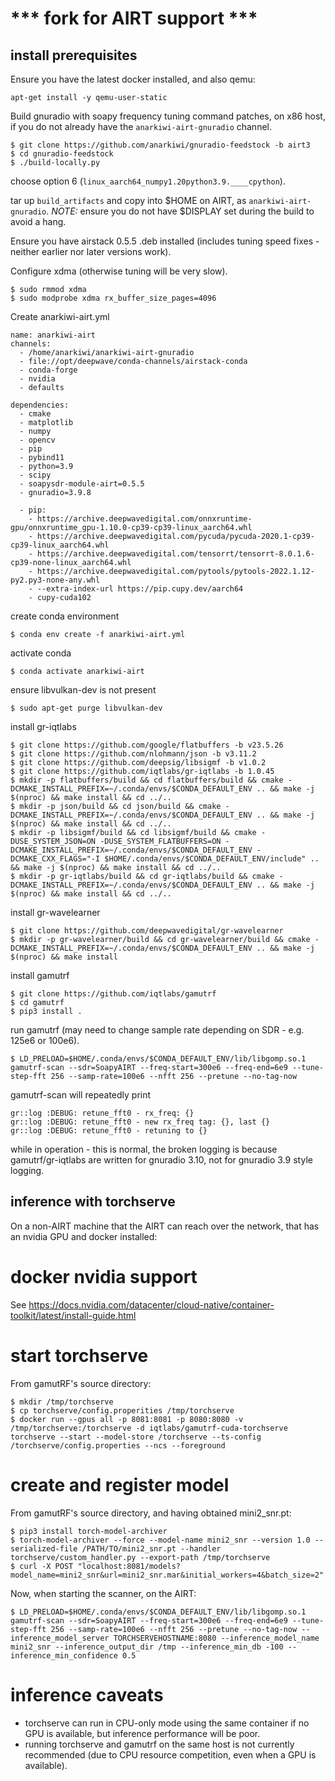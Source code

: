 # *** fork for AIRT support ***

## install prerequisites

Ensure you have the latest docker installed, and also qemu:

```apt-get install -y qemu-user-static```

Build gnuradio with soapy frequency tuning command patches, on x86 host,
if you do not already have the ```anarkiwi-airt-gnuradio``` channel.

```
$ git clone https://github.com/anarkiwi/gnuradio-feedstock -b airt3
$ cd gnuradio-feedstock
$ ./build-locally.py
```

choose option 6 (```linux_aarch64_numpy1.20python3.9.____cpython```).

tar up ```build_artifacts``` and copy into $HOME on AIRT, as ```anarkiwi-airt-gnuradio```.
*NOTE:* ensure you do not have $DISPLAY set during the build to avoid a hang.

Ensure you have airstack 0.5.5 .deb installed (includes tuning speed fixes - neither earlier nor later versions work).

Configure xdma (otherwise tuning will be very slow).

```
$ sudo rmmod xdma
$ sudo modprobe xdma rx_buffer_size_pages=4096
```

Create anarkiwi-airt.yml

```
name: anarkiwi-airt
channels:
  - /home/anarkiwi/anarkiwi-airt-gnuradio
  - file://opt/deepwave/conda-channels/airstack-conda
  - conda-forge
  - nvidia
  - defaults

dependencies:
  - cmake
  - matplotlib
  - numpy
  - opencv
  - pip
  - pybind11
  - python=3.9
  - scipy
  - soapysdr-module-airt=0.5.5
  - gnuradio=3.9.8

  - pip:
    - https://archive.deepwavedigital.com/onnxruntime-gpu/onnxruntime_gpu-1.10.0-cp39-cp39-linux_aarch64.whl
    - https://archive.deepwavedigital.com/pycuda/pycuda-2020.1-cp39-cp39-linux_aarch64.whl
    - https://archive.deepwavedigital.com/tensorrt/tensorrt-8.0.1.6-cp39-none-linux_aarch64.whl
    - https://archive.deepwavedigital.com/pytools/pytools-2022.1.12-py2.py3-none-any.whl
    - --extra-index-url https://pip.cupy.dev/aarch64
    - cupy-cuda102
```

create conda environment

```
$ conda env create -f anarkiwi-airt.yml
```

activate conda

```
$ conda activate anarkiwi-airt
```

ensure libvulkan-dev is not present

```
$ sudo apt-get purge libvulkan-dev
```

install gr-iqtlabs

```
$ git clone https://github.com/google/flatbuffers -b v23.5.26
$ git clone https://github.com/nlohmann/json -b v3.11.2
$ git clone https://github.com/deepsig/libsigmf -b v1.0.2
$ git clone https://github.com/iqtlabs/gr-iqtlabs -b 1.0.45
$ mkdir -p flatbuffers/build && cd flatbuffers/build && cmake -DCMAKE_INSTALL_PREFIX=~/.conda/envs/$CONDA_DEFAULT_ENV .. && make -j $(nproc) && make install && cd ../..
$ mkdir -p json/build && cd json/build && cmake -DCMAKE_INSTALL_PREFIX=~/.conda/envs/$CONDA_DEFAULT_ENV .. && make -j $(nproc) && make install && cd ../..
$ mkdir -p libsigmf/build && cd libsigmf/build && cmake -DUSE_SYSTEM_JSON=ON -DUSE_SYSTEM_FLATBUFFERS=ON -DCMAKE_INSTALL_PREFIX=~/.conda/envs/$CONDA_DEFAULT_ENV -DCMAKE_CXX_FLAGS="-I $HOME/.conda/envs/$CONDA_DEFAULT_ENV/include" .. && make -j $(nproc) && make install && cd ../..
$ mkdir -p gr-iqtlabs/build && cd gr-iqtlabs/build && cmake -DCMAKE_INSTALL_PREFIX=~/.conda/envs/$CONDA_DEFAULT_ENV .. && make -j $(nproc) && make install && cd ../..
```

install gr-wavelearner

```
$ git clone https://github.com/deepwavedigital/gr-wavelearner
$ mkdir -p gr-wavelearner/build && cd gr-wavelearner/build && cmake -DCMAKE_INSTALL_PREFIX=~/.conda/envs/$CONDA_DEFAULT_ENV .. && make -j $(nproc) && make install
```

install gamutrf

```
$ git clone https://github.com/iqtlabs/gamutrf
$ cd gamutrf
$ pip3 install .
```

run gamutrf (may need to change sample rate depending on SDR - e.g. 125e6 or 100e6).

```
$ LD_PRELOAD=$HOME/.conda/envs/$CONDA_DEFAULT_ENV/lib/libgomp.so.1 gamutrf-scan --sdr=SoapyAIRT --freq-start=300e6 --freq-end=6e9 --tune-step-fft 256 --samp-rate=100e6 --nfft 256 --pretune --no-tag-now
```

gamutrf-scan will repeatedly print

```
gr::log :DEBUG: retune_fft0 - rx_freq: {}
gr::log :DEBUG: retune_fft0 - new rx_freq tag: {}, last {}
gr::log :DEBUG: retune_fft0 - retuning to {}
```

while in operation - this is normal, the broken logging is because gamutrf/gr-iqtlabs are written for gnuradio 3.10, not for gnuradio 3.9 style logging.


## inference with torchserve

On a non-AIRT machine that the AIRT can reach over the network, that has an nvidia GPU and docker installed:

# docker nvidia support

See https://docs.nvidia.com/datacenter/cloud-native/container-toolkit/latest/install-guide.html

# start torchserve

From gamutRF's source directory:

```
$ mkdir /tmp/torchserve
$ cp torchserve/config.properities /tmp/torchserve
$ docker run --gpus all -p 8081:8081 -p 8080:8080 -v /tmp/torchserve:/torchserve -d iqtlabs/gamutrf-cuda-torchserve torchserve --start --model-store /torchserve --ts-config /torchserve/config.properties --ncs --foreground
```

# create and register model

From gamutRF's source directory, and having obtained mini2_snr.pt:

```
$ pip3 install torch-model-archiver
$ torch-model-archiver --force --model-name mini2_snr --version 1.0 --serialized-file /PATH/TO/mini2_snr.pt --handler torchserve/custom_handler.py --export-path /tmp/torchserve
$ curl -X POST "localhost:8081/models?model_name=mini2_snr&url=mini2_snr.mar&initial_workers=4&batch_size=2"
```

Now, when starting the scanner, on the AIRT:

```
$ LD_PRELOAD=$HOME/.conda/envs/$CONDA_DEFAULT_ENV/lib/libgomp.so.1 gamutrf-scan --sdr=SoapyAIRT --freq-start=300e6 --freq-end=6e9 --tune-step-fft 256 --samp-rate=100e6 --nfft 256 --pretune --no-tag-now --inference_model_server TORCHSERVEHOSTNAME:8080 --inference_model_name mini2_snr --inference_output_dir /tmp --inference_min_db -100 --inference_min_confidence 0.5
```

# inference caveats

* torchserve can run in CPU-only mode using the same container if no GPU is available, but inference performance will be poor.
* running torchserve and gamutrf on the same host is not currently recommended (due to CPU resource competition, even when a GPU is available).
